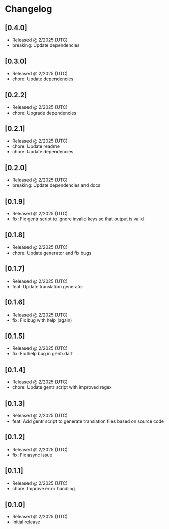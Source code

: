 # Changelog

## [0.4.0]

- Released @ 2/2025 (UTC)
- breaking: Update dependencies

## [0.3.0]

- Released @ 2/2025 (UTC)
- chore: Update dependencies

## [0.2.2]

- Released @ 2/2025 (UTC)
- chore: Upgrade dependencies

## [0.2.1]

- Released @ 2/2025 (UTC)
- chore: Update readme
- chore: Update dependencies

## [0.2.0]

- Released @ 2/2025 (UTC)
- breaking: Update dependencies and docs

## [0.1.9]

- Released @ 2/2025 (UTC)
- fix: Fix gentr script to ignore invalid keys so that output is valid

## [0.1.8]

- Released @ 2/2025 (UTC)
- chore: Update generator and fix bugs

## [0.1.7]

- Released @ 2/2025 (UTC)
- feat: Update translation generator

## [0.1.6]

- Released @ 2/2025 (UTC)
- fix: Fix bug with help (again)

## [0.1.5]

- Released @ 2/2025 (UTC)
- fix: Fix help bug in gentr.dart

## [0.1.4]

- Released @ 2/2025 (UTC)
- chore: Update gentr script with improved regex

## [0.1.3]

- Released @ 2/2025 (UTC)
- feat: Add gentr script to generate translation files based on source code

## [0.1.2]

- Released @ 2/2025 (UTC)
- fix: Fix async issue

## [0.1.1]

- Released @ 2/2025 (UTC)
- chore: Improve error handling

## [0.1.0]

- Released @ 2/2025 (UTC)
- Initial release
